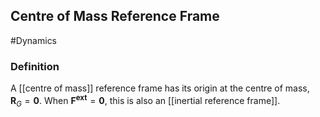 ## Centre of Mass Reference Frame
#Dynamics 
### Definition
A [[centre of mass]] reference frame has its origin at the centre of mass, $\mathbf{R}_{G}=\mathbf{0} .$ When $\mathbf{F}^{\mathbf{e x t}}=\mathbf{0}$, this is also an [[inertial reference frame]].